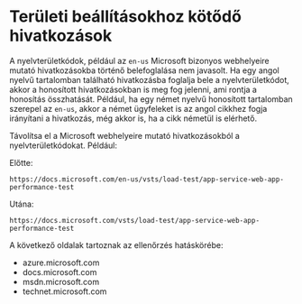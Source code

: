 # <a name="locale-specific-links"></a>Területi beállításokhoz kötődő hivatkozások

A nyelvterületkódok, például az `en-us` Microsoft bizonyos webhelyeire mutató hivatkozásokba történő belefoglalása nem javasolt. Ha egy angol nyelvű tartalomban található hivatkozásba foglalja bele a nyelvterületkódot, akkor a honosított hivatkozásokban is meg fog jelenni, ami rontja a honosítás összhatását. Például, ha egy német nyelvű honosított tartalomban szerepel az `en-us`, akkor a német ügyfeleket is az angol cikkhez fogja irányítani a hivatkozás, még akkor is, ha a cikk németül is elérhető.

Távolítsa el a Microsoft webhelyeire mutató hivatkozásokból a nyelvterületkódokat. Például:

Előtte:

`https://docs.microsoft.com/en-us/vsts/load-test/app-service-web-app-performance-test`

Utána:

`https://docs.microsoft.com/vsts/load-test/app-service-web-app-performance-test`

A következő oldalak tartoznak az ellenőrzés hatáskörébe:

- azure.microsoft.com
- docs.microsoft.com
- msdn.microsoft.com
- technet.microsoft.com